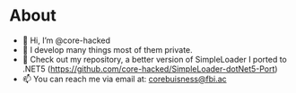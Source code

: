 # About

 - 👋 Hi, I’m @core-hacked
- 👀 I develop many things most of them private.
- 💞️ Check out my repository, a better version of SimpleLoader I ported to .NET5 (https://github.com/core-hacked/SimpleLoader-dotNet5-Port)
- 📫 You can reach me via email at: corebuisness@fbi.ac
